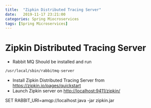```yaml
---
title:  "Zipkin Distributed Tracing Server"
date:   2019-11-17 23:21:00
categories: Spring Miocroservices
tags: [Spring Microservices]
---
```


# Zipkin Distributed Tracing Server

* Rabbit MQ Should be installed and run
```sh
/usr/local/sbin/rabbitmq-server
```
* Install Zipkin Distributed Tracing Server from
<https://zipkin.io/pages/quickstart>
* Launch Zipkin server on
<http://localhost:9411/zipkin/>


SET RABBIT_URI=amqp://localhost java -jar zipkin.jar
